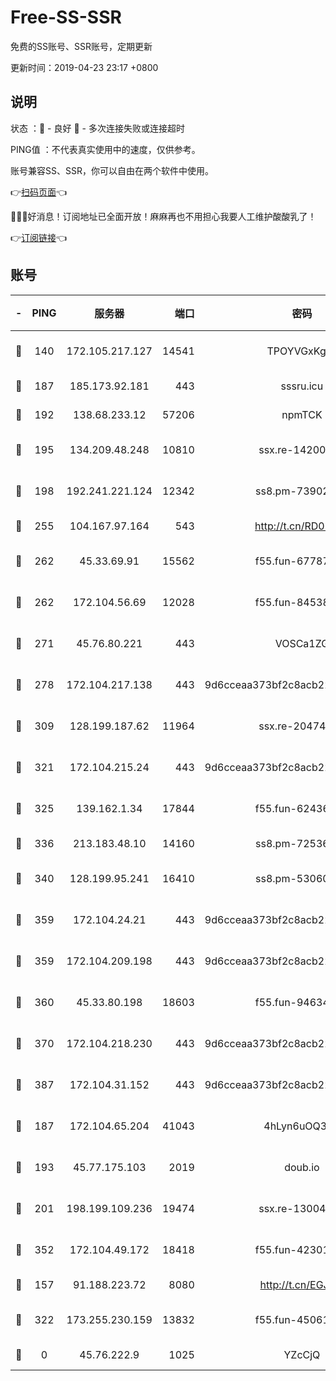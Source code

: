 # Free-SS-SSR

免费的SS账号、SSR账号，定期更新

更新时间：2019-04-23 23:17 +0800

## 说明

状态     ：🙂 - 良好 🙁 - 多次连接失败或连接超时

PING值   ：不代表真实使用中的速度，仅供参考。

账号兼容SS、SSR，你可以自由在两个软件中使用。

👉[扫码页面](https://liesauer.github.io/Free-SS-SSR/)👈

🎉🎉🎉好消息！订阅地址已全面开放！麻麻再也不用担心我要人工维护酸酸乳了！

👉[订阅链接](https://www.liesauer.net/yogurt/subscribe?ACCESS_TOKEN=DAYxR3mMaZAsaqUb)👈

## 账号

|-|PING|服务器|端口|密码|加密方式|区域|
|:----:|:----:|:-----:|-----:|:----:|:----:|:----:|
|🙂|140|172.105.217.127|14541|TPOYVGxKglpi|aes-256-cfb|JP|
|🙂|187|185.173.92.181|443|sssru.icu|rc4-md5|RU|
|🙂|192|138.68.233.12|57206|npmTCK|rc4-md5|US|
|🙂|195|134.209.48.248|10810|ssx.re-14200963|aes-256-cfb|US|
|🙂|198|192.241.221.124|12342|ss8.pm-73902144|aes-256-cfb|US|
|🙂|255|104.167.97.164|543|http://t.cn/RD0D7sx|rc4-md5|CA|
|🙂|262|45.33.69.91|15562|f55.fun-67787601|aes-256-cfb|US|
|🙂|262|172.104.56.69|12028|f55.fun-84538440|aes-256-cfb|SG|
|🙂|271|45.76.80.221|443|VOSCa1ZG|aes-256-cfb|DE|
|🙂|278|172.104.217.138|443|9d6cceaa373bf2c8acb22e60b6a58be6|aes-256-cfb|US|
|🙂|309|128.199.187.62|11964|ssx.re-20474884|aes-256-cfb|SG|
|🙂|321|172.104.215.24|443|9d6cceaa373bf2c8acb22e60b6a58be6|aes-256-cfb|US|
|🙂|325|139.162.1.34|17844|f55.fun-62436274|aes-256-cfb|SG|
|🙂|336|213.183.48.10|14160|ss8.pm-72536569|rc4-md5|RU|
|🙂|340|128.199.95.241|16410|ss8.pm-53060931|aes-256-cfb|SG|
|🙂|359|172.104.24.21|443|9d6cceaa373bf2c8acb22e60b6a58be6|aes-256-cfb|US|
|🙂|359|172.104.209.198|443|9d6cceaa373bf2c8acb22e60b6a58be6|aes-256-cfb|US|
|🙂|360|45.33.80.198|18603|f55.fun-94634073|aes-256-cfb|US|
|🙂|370|172.104.218.230|443|9d6cceaa373bf2c8acb22e60b6a58be6|aes-256-cfb|US|
|🙂|387|172.104.31.152|443|9d6cceaa373bf2c8acb22e60b6a58be6|aes-256-cfb|US|
|🙂|187|172.104.65.204|41043|4hLyn6uOQ3hU|aes-256-cfb|JP|
|🙂|193|45.77.175.103|2019|doub.io|aes-128-ctr|SG|
|🙂|201|198.199.109.236|19474|ssx.re-13004881|aes-256-cfb|US|
|🙂|352|172.104.49.172|18418|f55.fun-42301611|aes-256-cfb|SG|
|🙁|157|91.188.223.72|8080|http://t.cn/EGJIyrl|rc4-md5|RU|
|🙁|322|173.255.230.159|13832|f55.fun-45061463|aes-256-cfb|US|
|🙁|0|45.76.222.9|1025|YZcCjQ|rc4-md5|JP|
